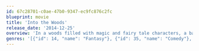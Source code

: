 ```yaml
---
id: 67c28701-c0ae-47b0-9347-ec9fc876c2fc
blueprint: movie
title: 'Into the Woods'
release_date: '2014-12-25'
overview: 'In a woods filled with magic and fairy tale characters, a baker and his wife set out to end the curse put on them by their neighbor, a spiteful witch.'
genres: '[{"id": 14, "name": "Fantasy"}, {"id": 35, "name": "Comedy"}, {"id": 10402, "name": "Music"}]'
---
```

